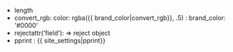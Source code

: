 + length
+ convert_rgb:  color: rgba({{ brand_color|convert_rgb}}, .5) : brand_color: '#0000'
+ rejectattr('field'): => reject object
+ pprint : {{ site_settings|pprint}}